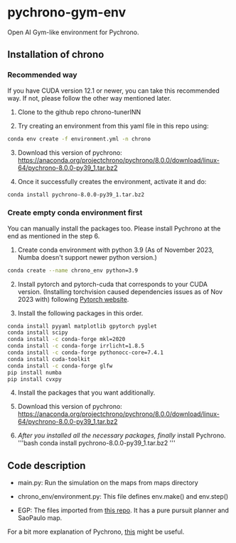 # pychrono-gym-env
Open AI Gym-like environment for Pychrono.

## Installation of chrono

### Recommended way
If you have CUDA version 12.1 or newer, you can take this recommended way. If not, please follow the other way mentioned later.
1. Clone to the github repo chrono-tunerINN

2. Try creating an environment from this yaml file in this repo using:
```bash
conda env create -f environment.yml -n chrono
```

3. Download this version of pychrono: https://anaconda.org/projectchrono/pychrono/8.0.0/download/linux-64/pychrono-8.0.0-py39_1.tar.bz2

4. Once it successfully creates the environment, activate it and do:
```bash
conda install pychrono-8.0.0-py39_1.tar.bz2
```

### Create empty conda environment first
You can manually install the packages too.
Please install Pychrono at the end as mentioned in the step 6.

1. Create conda environment with python 3.9 (As of November 2023, Numba doesn't support newer python version.)
```bash
conda create --name chrono_env python=3.9
```

2. Install pytorch and pytorch-cuda that corresponds to your CUDA version. (Installing torchvision caused dependencies issues as of Nov 2023 with) following [Pytorch website](https://pytorch.org/get-started/locally/).

3. Install the following packages in this order.
```bash
conda install pyyaml matplotlib gpytorch pyglet
conda install scipy
conda install -c conda-forge mkl=2020
conda install -c conda-forge irrlicht=1.8.5
conda install -c conda-forge pythonocc-core=7.4.1
conda install cuda-toolkit
conda install -c conda-forge glfw
pip install numba
pip install cvxpy
```
4. Install the packages that you want additionally.

5. Download this version of pychrono: https://anaconda.org/projectchrono/pychrono/8.0.0/download/linux-64/pychrono-8.0.0-py39_1.tar.bz2

6. *After you installed all the necessary packages, finally* install Pychrono.
'''bash
conda install pychrono-8.0.0-py39_1.tar.bz2
'''

## Code description
* main.py: Run the simulation on the maps from maps directory

* chrono_env/environment.py: This file defines env.make() and env.step()

* EGP: The files imported from [this repo](https://github.com/mlab-upenn/multisurface-racing). It has a pure pursuit planner and SaoPaulo map.

For a bit more explanation of Pychrono, [this](https://docs.google.com/document/d/1A_kbgo-aT6AN3jz1o6GlgURnv0Lm8bGczRchwqg7-yI/edit?usp=sharing) might be useful.





